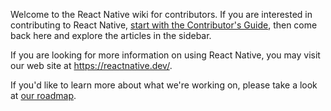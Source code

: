 Welcome to the React Native wiki for contributors. If you are interested in contributing to React Native, [start with the Contributor's Guide](https://github.com/facebook/react-native/blob/master/CONTRIBUTING.md), then come back here and explore the articles in the sidebar.

If you are looking for more information on using React Native, you may visit our web site at https://reactnative.dev/.

If you'd like to learn more about what we're working on, please take a look at [our roadmap](https://github.com/facebook/react-native/wiki/Roadmap).
